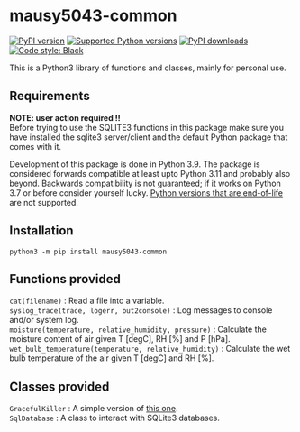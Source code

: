 # mausy5043-common

[![PyPI version](https://img.shields.io/pypi/v/mausy5043-common.svg?logo=pypi&logoColor=FFE873)](https://pypi.org/project/mausy5043-common)
[![Supported Python versions](https://img.shields.io/pypi/pyversions/mausy5043-common.svg?logo=python&logoColor=FFE873)](https://pypi.org/project/mausy5043-common)
[![PyPI downloads](https://img.shields.io/pypi/dm/mausy5043-common.svg)](https://pypistats.org/packages/mausy5043-common)
[![Code style: Black](https://img.shields.io/badge/code%20style-Black-000000.svg)](https://github.com/psf/black)

This is a Python3 library of functions and classes, mainly for personal use.

## Requirements

**NOTE: user action required !!**  
Before trying to use the SQLITE3 functions in this package make sure you have installed the sqlite3 server/client and 
the default Python package that comes with it.

Development of this package is done in Python 3.9. The package is considered forwards compatible at least upto Python 3.11 and probably also beyond. Backwards compatibility is not guaranteed; if it works on Python 3.7 or before consider yourself lucky. [Python versions that are end-of-life](https://devguide.python.org/versions/) are not supported.

## Installation

```
python3 -m pip install mausy5043-common
```


## Functions provided
`cat(filename)` : Read a file into a variable.   
`syslog_trace(trace, logerr, out2console)` : Log messages to console and/or system log.   
`moisture(temperature, relative_humidity, pressure)` : Calculate the moisture content of air given T [degC], RH [%] and P [hPa].   
`wet_bulb_temperature(temperature, relative_humidity)` : Calculate the wet bulb temperature of the air given T [degC] and RH [%].   

## Classes provided
`GracefulKiller` : A simple version of [this one](https://pypi.org/project/GracefulKiller/).   
`SqlDatabase` : A class to interact with SQLite3 databases.

